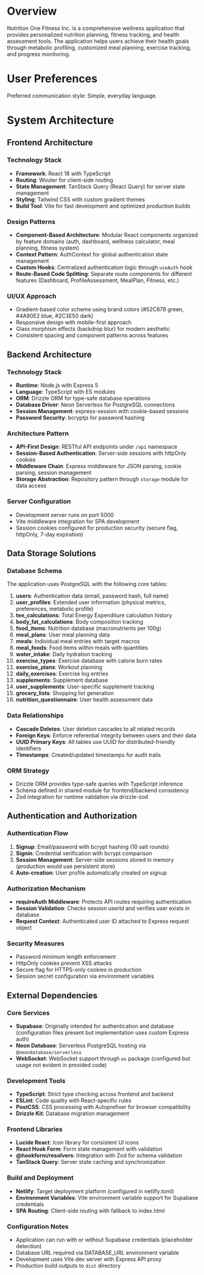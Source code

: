 # Overview

Nutrition One Fitness Inc. is a comprehensive wellness application that provides personalized nutrition planning, fitness tracking, and health assessment tools. The application helps users achieve their health goals through metabolic profiling, customized meal planning, exercise tracking, and progress monitoring.

# User Preferences

Preferred communication style: Simple, everyday language.

# System Architecture

## Frontend Architecture

### Technology Stack
- **Framework**: React 18 with TypeScript
- **Routing**: Wouter for client-side routing
- **State Management**: TanStack Query (React Query) for server state management
- **Styling**: Tailwind CSS with custom gradient themes
- **Build Tool**: Vite for fast development and optimized production builds

### Design Patterns
- **Component-Based Architecture**: Modular React components organized by feature domains (auth, dashboard, wellness calculator, meal planning, fitness system)
- **Context Pattern**: AuthContext for global authentication state management
- **Custom Hooks**: Centralized authentication logic through `useAuth` hook
- **Route-Based Code Splitting**: Separate route components for different features (Dashboard, ProfileAssessment, MealPlan, Fitness, etc.)

### UI/UX Approach
- Gradient-based color scheme using brand colors (#52C878 green, #4A90E2 blue, #2C3E50 dark)
- Responsive design with mobile-first approach
- Glass morphism effects (backdrop blur) for modern aesthetic
- Consistent spacing and component patterns across features

## Backend Architecture

### Technology Stack
- **Runtime**: Node.js with Express 5
- **Language**: TypeScript with ES modules
- **ORM**: Drizzle ORM for type-safe database operations
- **Database Driver**: Neon Serverless for PostgreSQL connections
- **Session Management**: express-session with cookie-based sessions
- **Password Security**: bcryptjs for password hashing

### Architecture Pattern
- **API-First Design**: RESTful API endpoints under `/api` namespace
- **Session-Based Authentication**: Server-side sessions with httpOnly cookies
- **Middleware Chain**: Express middleware for JSON parsing, cookie parsing, session management
- **Storage Abstraction**: Repository pattern through `storage` module for data access

### Server Configuration
- Development server runs on port 5000
- Vite middleware integration for SPA development
- Session cookies configured for production security (secure flag, httpOnly, 7-day expiration)

## Data Storage Solutions

### Database Schema
The application uses PostgreSQL with the following core tables:

1. **users**: Authentication data (email, password hash, full name)
2. **user_profiles**: Extended user information (physical metrics, preferences, metabolic profile)
3. **tee_calculations**: Total Energy Expenditure calculation history
4. **body_fat_calculations**: Body composition tracking
5. **food_items**: Nutrition database (macronutrients per 100g)
6. **meal_plans**: User meal planning data
7. **meals**: Individual meal entries with target macros
8. **meal_foods**: Food items within meals with quantities
9. **water_intake**: Daily hydration tracking
10. **exercise_types**: Exercise database with calorie burn rates
11. **exercise_plans**: Workout planning
12. **daily_exercises**: Exercise log entries
13. **supplements**: Supplement database
14. **user_supplements**: User-specific supplement tracking
15. **grocery_lists**: Shopping list generation
16. **nutrition_questionnaire**: User health assessment data

### Data Relationships
- **Cascade Deletes**: User deletion cascades to all related records
- **Foreign Keys**: Enforce referential integrity between users and their data
- **UUID Primary Keys**: All tables use UUID for distributed-friendly identifiers
- **Timestamps**: Created/updated timestamps for audit trails

### ORM Strategy
- Drizzle ORM provides type-safe queries with TypeScript inference
- Schema defined in shared module for frontend/backend consistency
- Zod integration for runtime validation via drizzle-zod

## Authentication and Authorization

### Authentication Flow
1. **Signup**: Email/password with bcrypt hashing (10 salt rounds)
2. **Signin**: Credential verification with bcrypt comparison
3. **Session Management**: Server-side sessions stored in memory (production would use persistent store)
4. **Auto-creation**: User profile automatically created on signup

### Authorization Mechanism
- **requireAuth Middleware**: Protects API routes requiring authentication
- **Session Validation**: Checks session userId and verifies user exists in database
- **Request Context**: Authenticated user ID attached to Express request object

### Security Measures
- Password minimum length enforcement
- HttpOnly cookies prevent XSS attacks
- Secure flag for HTTPS-only cookies in production
- Session secret configuration via environment variables

## External Dependencies

### Core Services
- **Supabase**: Originally intended for authentication and database (configuration files present but implementation uses custom Express auth)
- **Neon Database**: Serverless PostgreSQL hosting via `@neondatabase/serverless`
- **WebSocket**: WebSocket support through `ws` package (configured but usage not evident in provided code)

### Development Tools
- **TypeScript**: Strict type checking across frontend and backend
- **ESLint**: Code quality with React-specific rules
- **PostCSS**: CSS processing with Autoprefixer for browser compatibility
- **Drizzle Kit**: Database migration management

### Frontend Libraries
- **Lucide React**: Icon library for consistent UI icons
- **React Hook Form**: Form state management with validation
- **@hookform/resolvers**: Integration with Zod for schema validation
- **TanStack Query**: Server state caching and synchronization

### Build and Deployment
- **Netlify**: Target deployment platform (configured in netlify.toml)
- **Environment Variables**: Vite environment variable support for Supabase credentials
- **SPA Routing**: Client-side routing with fallback to index.html

### Configuration Notes
- Application can run with or without Supabase credentials (placeholder detection)
- Database URL required via DATABASE_URL environment variable
- Development uses Vite dev server with Express API proxy
- Production build outputs to `dist` directory
